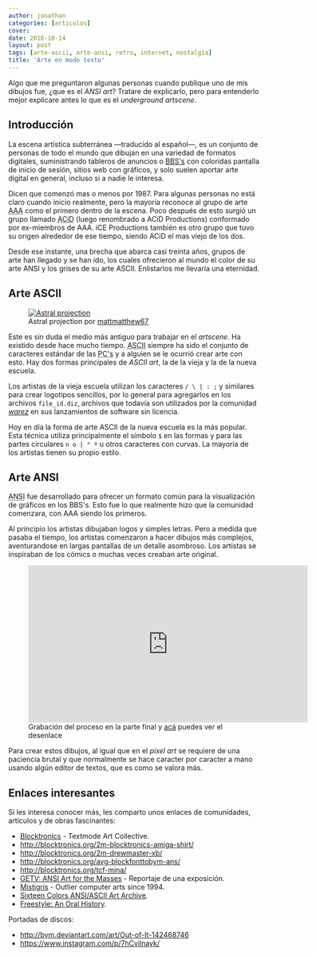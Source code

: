 ```yaml
---
author: jonathan
categories: [articulos]
cover: 
date: 2016-10-14
layout: post
tags: [arte-ascii, arte-ansi, retro, internet, nostalgia]
title: 'Arte en modo texto'
---
```


Algo que me preguntaron algunas personas cuando publique uno de mis dibujos fue, ¿que es el *ANSI art*? Tratare de explicarlo, pero para entenderlo mejor explicare antes lo que es el *underground artscene*.<!--more-->

## Introducción

La escena artística subterránea —traducido al español—, es un conjunto de personas de todo el mundo que dibujan en una variedad de formatos digitales, suministrando tableros de anuncios o [BBS's][bbs] con coloridas pantalla de inicio de sesión, sitios web con gráficos, y solo suelen aportar arte digital en general, incluso si a nadie le interesa.

Dicen que comenzó mas o menos por 1987. Para algunas personas no está claro cuando inicio realmente, pero la mayoría reconoce al grupo de arte <abbr title="Aces of ANSI Art">AAA</abbr> como el primero dentro de la escena. Poco después de esto surgió un grupo llamado <abbr title="Ansi Creators In Demand">ACiD</abbr> (luego renombrado a ACiD Productions) conformado por ex-miembros de AAA. iCE Productions también es otro grupo que tuvo su origen alrededor de ese tiempo, siendo ACiD el mas viejo de los dos.

Desde ese instante, una brecha que abarca casi treinta años, grupos de arte han llegado y se han ido, los cuales ofrecieron al mundo el color de su arte ANSI y los grises de su arte ASCII. Enlistarlos me llevaría una eternidad.

## Arte ASCII

<figure class="figure figure-right">
	<a href="https://www.instagram.com/p/BHc9sH8BAPh/">
		<img class="figure-media" src="https://www.dropbox.com/s/te3scdrxsn5955t/astral-projection.jpg?raw=1" alt="Astral projection">
	</a>
	<figcaption class="figure-caption">
		Astral projection por <a href="https://www.instagram.com/p/BHc9sH8BAPh/">mattmatthew67</a>
	</figcaption>
</figure>

Este es sin duda el medio más antiguo para trabajar en el *artscene*. Ha existido desde hace mucho tiempo. <abbr title="American Standard Code for Information Interchange">ASCII</abbr> siempre ha sido el conjunto de caracteres estándar de las <abbr title="Personal Computer">PC's</abbr> y a alguien se le ocurrió crear arte con esto. Hay dos formas principales de *ASCII art*, la de la vieja y la de la nueva escuela.

Los artistas de la vieja escuela utilizan los caracteres `/ \ | : ;` y similares para crear logotipos sencillos, por lo general para agregarlos en los archivos `file_id.diz`, archivos que todavía son  utilizados por la comunidad [*warez*][warez] en sus lanzamientos de software sin licencia.

Hoy en día la forma de arte ASCII de la nueva escuela es la más popular. Esta técnica utiliza principalmente el símbolo `$` en las formas y para las partes circulares `n o | ° º` u otros caracteres con curvas. La mayoría de los artistas tienen su propio estilo.

## Arte ANSI

<abbr title="American National Standards Institute">ANSI</abbr> fue desarrollado para ofrecer un formato común para la visualización de gráficos en los BBS's. Esto fue lo que realmente hizo que la comunidad comenzara, con AAA siendo los primeros.

Al principio los artistas dibujaban logos y simples letras. Pero a medida que pasaba el tiempo, los artistas comenzaron a hacer dibujos más complejos, aventurandose en largas pantallas de un detalle asombroso. Los artistas se inspiraban de los cómics o muchas veces creaban arte original.

<figure class="figure">
	<iframe class="figure-media" width="560" height="315" src="https://www.youtube.com/embed/cmaK57M7ZV8?start=254" frameborder="0" allowfullscreen></iframe>
	<figcaption class="figure-caption">
		Grabación del proceso en la parte final y <a href="http://blocktronics.org/tcf-x-ans/">acá</a> puedes ver el desenlace
	</figcaption>
</figure>

Para crear estos dibujos, al igual que en el *pixel art* se requiere de una paciencia brutal y que normalmente se hace caracter por caracter a mano usando algún editor de textos, que es como se valora más.

## Enlaces interesantes

Si les interesa conocer más, les comparto unos enlaces de comunidades, artículos y de obras fascinantes:

- [Blocktronics](http://blocktronics.org/) - Textmode Art Collective.
- <http://blocktronics.org/2m-blocktronics-amiga-shirt/>
- <http://blocktronics.org/2m-drewmaster-xb/>
- <http://blocktronics.org/avg-blockfonttobym-ans/>
- <http://blocktronics.org/tcf-mina/>
- [GETV: ANSI Art for the Masses](https://www.youtube.com/watch?v=r_cYOi3pnhA) - Reportaje de una exposición.
- [Mistigris](http://mistigris.org/) - Outlier computer arts since 1994.
- [Sixteen Colors ANSI/ASCII Art Archive](http://sixteencolors.net/).
- [Freestyle: An Oral History](http://daily.redbullmusicacademy.com/specials/freestyle-oral-history/).

Portadas de discos:

- <http://bym.deviantart.com/art/Out-of-It-142468746>
- <https://www.instagram.com/p/7hCvilnayk/>

[bbs]: https://es.wikipedia.org/wiki/Bulletin_Board_System
[warez]: https://es.wikipedia.org/wiki/Warez
